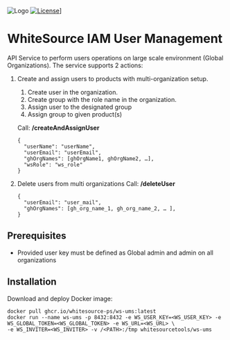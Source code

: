 ![Logo](https://whitesource-resources.s3.amazonaws.com/ws-sig-images/Whitesource_Logo_178x44.png)
[![License](https://img.shields.io/badge/License-Apache%202.0-yellowgreen.svg)](https://opensource.org/licenses/Apache-2.0)] 

# WhiteSource IAM User Management
API Service to perform users operations on large scale environment (Global Organizations).
The service supports 2 actions:
1. Create and assign users to products with multi-organization setup.
    1. Create user in the organization.
    1. Create group with the role name in the organization.
    1. Assign user to the designated group
    1. Assign group to given product(s)
    
    Call: **/createAndAssignUser**
    ```http request 
    {
      "userName": "userName", 
      "userEmail": "userEmail",
      "ghOrgNames": [ghOrgName1, ghOrgName2, …],
      "wsRole": "ws_role" 
    }
    ```

1. Delete users from multi organizations
   Call: **/deleteUser**
    ```http request 
    {
      "userEmail": "user_mail",
      "ghOrgNames": [gh_org_name_1, gh_org_name_2, … ],
    }
    ```

## Prerequisites
* Provided user key must be defined as Global admin and admin on all organizations

## Installation
Download and deploy Docker image:
```shell
docker pull ghcr.io/whitesource-ps/ws-ums:latest
docker run --name ws-ums -p 8432:8432 -e WS_USER_KEY=<WS_USER_KEY> -e WS_GLOBAL_TOKEN=<WS_GLOBAL_TOKEN> -e WS_URL=<WS_URL> \
-e WS_INVITER=<WS_INVITER> -v /<PATH>:/tmp whitesourcetools/ws-ums
```

